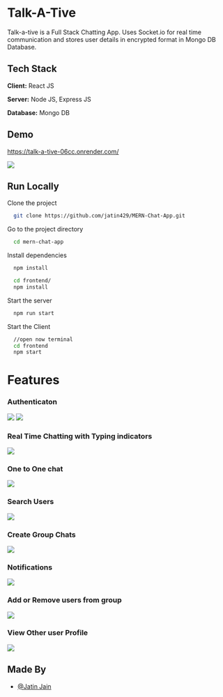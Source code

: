 
# Talk-A-Tive

Talk-a-tive is a Full Stack Chatting App.
Uses Socket.io for real time communication and stores user details in encrypted format in Mongo DB Database.
## Tech Stack

**Client:** React JS

**Server:** Node JS, Express JS

**Database:** Mongo DB
  
## Demo

https://talk-a-tive-06cc.onrender.com/

![](Screenshots/group%20%2B%20notif.PNG)
## Run Locally

Clone the project

```bash
  git clone https://github.com/jatin429/MERN-Chat-App.git
```

Go to the project directory

```bash
  cd mern-chat-app
```

Install dependencies

```bash
  npm install
```

```bash
  cd frontend/
  npm install
```

Start the server

```bash
  npm run start
```
Start the Client

```bash
  //open now terminal
  cd frontend
  npm start
```

  
# Features

### Authenticaton
![](Screenshots/login.PNG)
![](Screenshots/signup.PNG)
### Real Time Chatting with Typing indicators
![](Screenshots/real-time.PNG)
### One to One chat
![](Screenshots/mainscreen.PNG)
### Search Users
![](Screenshots/search.PNG)
### Create Group Chats
![](Screenshots/new%20grp.PNG)
### Notifications 
![](Screenshots/group%20%2B%20notif.PNG)
### Add or Remove users from group
![](Screenshots/add%20rem.PNG)
### View Other user Profile
![](Screenshots/profile.PNG)
## Made By

- [@Jatin Jain](https://github.com/jatin429)

  
